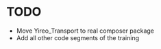 # TODO
- Move Yireo_Transport to real composer package
- Add all other code segments of the training
